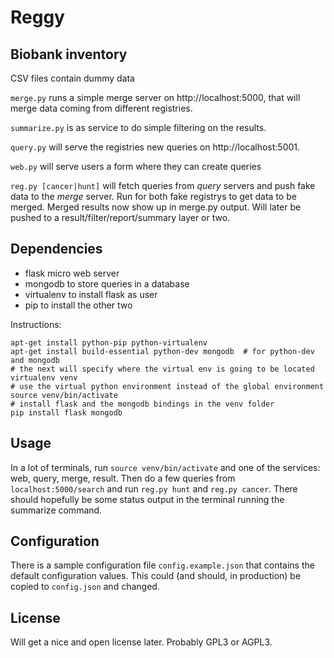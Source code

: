 Reggy
=====

Biobank inventory
-----------------

CSV files contain dummy data

``merge.py`` runs a simple merge server on http://localhost:5000, that will merge data coming from different registries.

``summarize.py`` is as service to do simple filtering on the results.

``query.py`` will serve the registries new queries on http://localhost:5001.

``web.py`` will serve users a form where they can create queries

``reg.py [cancer|hunt]`` will fetch queries from _query_ servers and push fake data to the _merge_ server. Run for both fake registrys to get data to be merged. Merged results now show up in merge.py output. Will later be pushed to a result/filter/report/summary layer or two.

Dependencies
------------

* flask micro web server
* mongodb to store queries in a database
* virtualenv to install flask as user
* pip to install the other two

Instructions:

    apt-get install python-pip python-virtualenv
    apt-get install build-essential python-dev mongodb  # for python-dev and mongodb
    # the next will specify where the virtual env is going to be located
    virtualenv venv
    # use the virtual python environment instead of the global environment
    source venv/bin/activate
    # install flask and the mongodb bindings in the venv folder
    pip install flask mongodb

Usage
-----

In a lot of terminals, run ``source venv/bin/activate`` and one of the
services: web, query, merge, result. Then do a few queries from
``localhost:5000/search`` and run ``reg.py hunt`` and ``reg.py cancer``. There
should hopefully be some status output in the terminal running the summarize
command.

Configuration
-------------

There is a sample configuration file ``config.example.json`` that contains the
default configuration values. This could (and should, in production) be copied
to ``config.json`` and changed.

License
-------

Will get a nice and open license later. Probably GPL3 or AGPL3.
